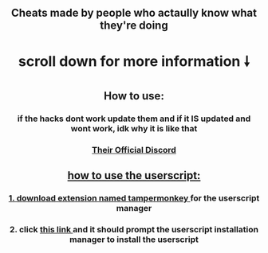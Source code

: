 <h2 align="center">Cheats made by people who actaully know what they're doing</h2>
<h1 align="center">scroll down for more information 🠗</h1>
<h2 align="center">How to use:</h2>
<h3 align="center">if the hacks dont work update them and if it IS updated and wont work, idk why it is like that</a></h2>
<h3 align="center"><a href="https://discord.gg/ugkV8ERCQ2">Their Official Discord</h2>
 

<h2 align="center">how to use the userscript:</h2>
<h3 align="center">1. download extension named <a href="https://chromewebstore.google.com/detail/tampermonkey/dhdgffkkebhmkfjojejmpbldmpobfkfo" font-family="Source Code Pro">tampermonkey </a> for the userscript manager
<h3 align="center">2. click <a href="https://github.com/RegularMie/KGui-userscript/raw/refs/heads/main/Blooket%20Cheats%20KGui-15.user.js" font-family="Source Code Pro">this link </a> and it should prompt the userscript installation manager to install the userscript
